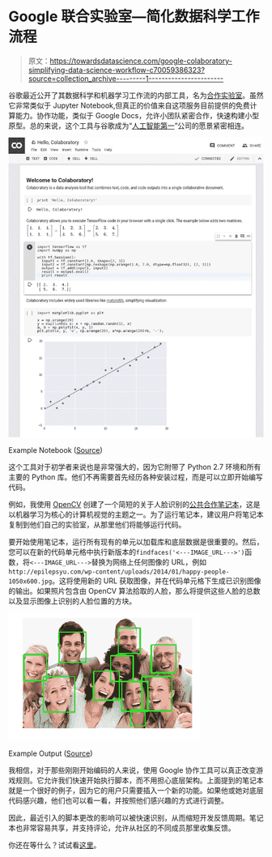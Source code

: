 # Google 联合实验室—简化数据科学工作流程

> 原文：<https://towardsdatascience.com/google-colaboratory-simplifying-data-science-workflow-c70059386323?source=collection_archive---------1----------------------->

谷歌最近公开了其数据科学和机器学习工作流的内部工具，名为[合作实验室](https://research.google.com/colaboratory/faq.html)。虽然它非常类似于 Jupyter Notebook,但真正的价值来自这项服务目前提供的免费计算能力。协作功能，类似于 Google Docs，允许小团队紧密合作，快速构建小型原型。总的来说，这个工具与谷歌成为“[人工智能第一](https://www.youtube.com/watch?v=5WRJYEA-mwY)”公司的愿景紧密相连。

![](img/18182b7a81d08ee7ada0d06de7fd8c22.png)

Example Notebook ([Source](https://research.google.com/colaboratory/screenshot.png))

这个工具对于初学者来说也是非常强大的，因为它附带了 Python 2.7 环境和所有主要的 Python 库。他们不再需要首先经历各种安装过程，而是可以立即开始编写代码。

例如，我使用 [OpenCV](https://opencv-python-tutroals.readthedocs.io/en/latest/) 创建了一个简短的关于人脸识别的[公共合作笔记本](https://drive.google.com/file/d/0B7-sJqBiyjCcRmFkMzl6cy1iN0k/view?usp=sharing)，这是以机器学习为核心的计算机视觉的主题之一。为了运行笔记本，建议用户将笔记本复制到他们自己的实验室，从那里他们将能够运行代码。

要开始使用笔记本，运行所有现有的单元以加载库和底层数据是很重要的。然后，您可以在新的代码单元格中执行新版本的`findfaces('<---IMAGE_URL--->')`函数，将`<---IMAGE_URL--->`替换为网络上任何图像的 URL，例如`http://epilepsyu.com/wp-content/uploads/2014/01/happy-people-1050x600.jpg`。这将使用新的 URL 获取图像，并在代码单元格下生成已识别图像的输出。如果照片包含由 OpenCV 算法拾取的人脸，那么将提供这些人脸的总数以及显示图像上识别的人脸位置的方块。

![](img/e2a57b2e7eddd0ac3aecb37991d5137b.png)

Example Output ([Source](https://colab.research.google.com/notebook#fileId=0B7-sJqBiyjCcRmFkMzl6cy1iN0k&scrollTo=GxlcKsXObcsm))

我相信，对于那些刚刚开始编码的人来说，使用 Google 协作工具可以真正改变游戏规则。它允许我们快速开始执行脚本，而不用担心底层架构。上面提到的笔记本就是一个很好的例子，因为它的用户只需要插入一个新的功能。如果他或她对底层代码感兴趣，他们也可以看一看，并按照他们感兴趣的方式进行调整。

因此，最近引入的脚本更改的影响可以被快速识别，从而缩短开发反馈周期。笔记本也非常容易共享，并支持评论，允许从社区的不同成员那里收集反馈。

你还在等什么？试试看[这里](https://colab.research.google.com/notebook)。